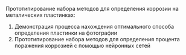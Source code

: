 Прототипирование набора методов для определения коррозии на металических пластинках:
1. Демонстрация процесса нахождения оптимального способа определения пластинки на фотографии
2. Прототипирование набора методов для определения процента поражения коррозией с помощью нейронных сетей
